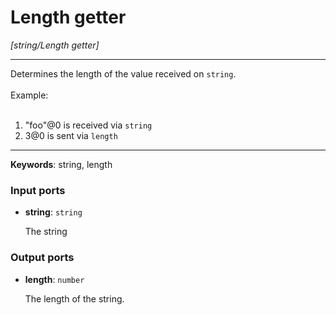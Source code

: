 # Length getter

_[string/Length getter]_

---

Determines the length of the value received on `string`.<br>
<br>
Example:<br>
<br>
1. "foo"@0 is received via `string`<br>
2. 3@0 is sent via `length`<br>

---

__Keywords__: string, length

### Input ports

* __string__: ` string `

    The string<br>

### Output ports

* __length__: ` number `

    The length of the string.<br>

